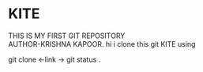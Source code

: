 # KITE
THIS IS MY FIRST GIT REPOSITORY
<BR>
AUTHOR-KRISHNA KAPOOR.
hi i clone this git KITE using 


git clone <-link ->
git status .
